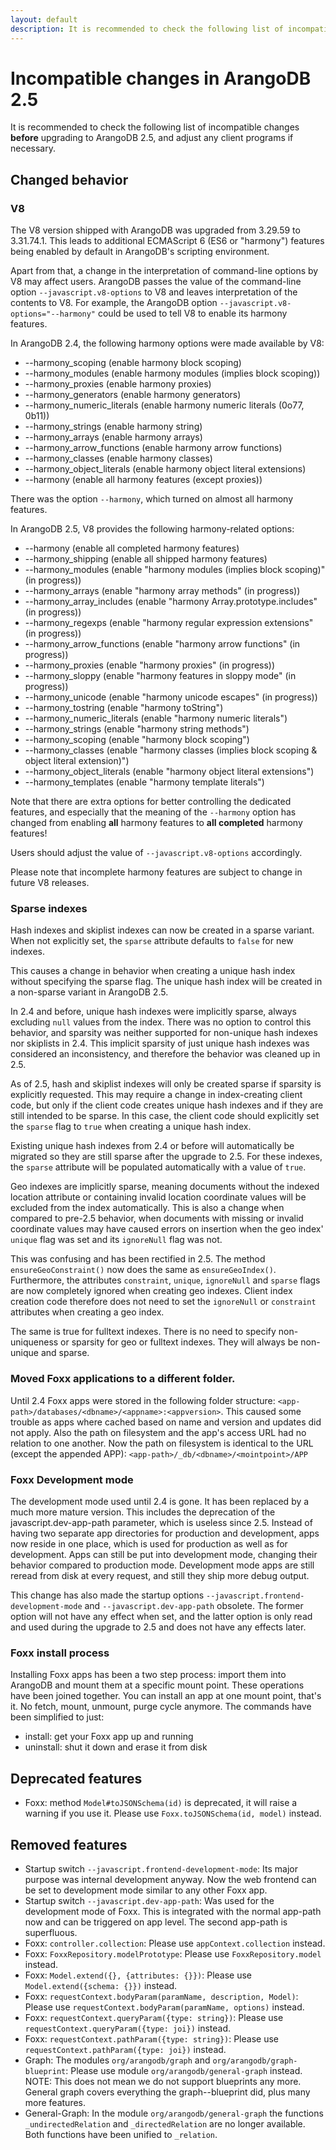 ```yaml
---
layout: default
description: It is recommended to check the following list of incompatible changes before upgrading to ArangoDB 2
---
```

Incompatible changes in ArangoDB 2.5
====================================

It is recommended to check the following list of incompatible changes **before** 
upgrading to ArangoDB 2.5, and adjust any client programs if necessary.


Changed behavior
----------------

### V8

The V8 version shipped with ArangoDB was upgraded from 3.29.59 to 3.31.74.1.
This leads to additional ECMAScript 6 (ES6 or "harmony") features being enabled by 
default in ArangoDB's scripting environment.

Apart from that, a change in the interpretation of command-line options by V8 may
affect users. ArangoDB passes the value of the command-line option `--javascript.v8-options`
to V8 and leaves interpretation of the contents to V8. For example, the ArangoDB option
`--javascript.v8-options="--harmony"` could be used to tell V8 to enable its harmony 
features.

In ArangoDB 2.4, the following harmony options were made available by V8:

* --harmony_scoping (enable harmony block scoping)
* --harmony_modules (enable harmony modules (implies block scoping))
* --harmony_proxies (enable harmony proxies)
* --harmony_generators (enable harmony generators)
* --harmony_numeric_literals (enable harmony numeric literals (0o77, 0b11))
* --harmony_strings (enable harmony string)
* --harmony_arrays (enable harmony arrays)
* --harmony_arrow_functions (enable harmony arrow functions)
* --harmony_classes (enable harmony classes)
* --harmony_object_literals (enable harmony object literal extensions)
* --harmony (enable all harmony features (except proxies))

There was the option `--harmony`, which turned on almost all harmony features.

In ArangoDB 2.5, V8 provides the following harmony-related options:
  
* --harmony (enable all completed harmony features)
* --harmony_shipping (enable all shipped harmony features)
* --harmony_modules (enable "harmony modules (implies block scoping)" (in progress))
* --harmony_arrays (enable "harmony array methods" (in progress))
* --harmony_array_includes (enable "harmony Array.prototype.includes" (in progress))
* --harmony_regexps (enable "harmony regular expression extensions" (in progress))
* --harmony_arrow_functions (enable "harmony arrow functions" (in progress))
* --harmony_proxies (enable "harmony proxies" (in progress))
* --harmony_sloppy (enable "harmony features in sloppy mode" (in progress))
* --harmony_unicode (enable "harmony unicode escapes" (in progress))
* --harmony_tostring (enable "harmony toString")
* --harmony_numeric_literals (enable "harmony numeric literals")
* --harmony_strings (enable "harmony string methods")
* --harmony_scoping (enable "harmony block scoping")
* --harmony_classes (enable "harmony classes (implies block scoping & object literal extension)")
* --harmony_object_literals (enable "harmony object literal extensions")
* --harmony_templates (enable "harmony template literals")

Note that there are extra options for better controlling the dedicated features,
and especially that the meaning of the `--harmony` option has changed from enabling
**all** harmony features to **all completed** harmony features!

Users should adjust the value of `--javascript.v8-options` accordingly.

Please note that incomplete harmony features are subject to change in future V8 releases.


### Sparse indexes

Hash indexes and skiplist indexes can now be created in a sparse variant. 
When not explicitly set, the `sparse` attribute defaults to `false` for new indexes.
  
This causes a change in behavior when creating a unique hash index without specifying the 
sparse flag. The unique hash index will be created in a non-sparse variant in ArangoDB 2.5. 

In 2.4 and before, unique hash indexes were implicitly sparse, always excluding `null` values 
from the index. There was no option to control this behavior, and sparsity was neither supported 
for non-unique hash indexes nor skiplists in 2.4. This implicit sparsity of just unique hash 
indexes was considered an inconsistency, and therefore the behavior was cleaned up in 2.5. 

As of 2.5, hash and skiplist indexes will only be created sparse if sparsity is explicitly requested. 
This may require a change in index-creating client code, but only if the client code creates 
unique hash indexes and if they are still intended to be sparse. In this case, the client code 
should explicitly set the `sparse` flag to `true` when creating a unique hash index.

Existing unique hash indexes from 2.4 or before will automatically be migrated so they are still 
sparse after the upgrade to 2.5. For these indexes, the `sparse` attribute will be populated
automatically with a value of `true`. 
  
Geo indexes are implicitly sparse, meaning documents without the indexed location attribute or
containing invalid location coordinate values will be excluded from the index automatically. This
is also a change when compared to pre-2.5 behavior, when documents with missing or invalid
coordinate values may have caused errors on insertion when the geo index' `unique` flag was set
and its `ignoreNull` flag was not. 

This was confusing and has been rectified in 2.5. The method `ensureGeoConstraint()` now does the 
same as `ensureGeoIndex()`. Furthermore, the attributes `constraint`, `unique`, `ignoreNull` and 
`sparse` flags are now completely ignored when creating geo indexes. Client index creation code
therefore does not need to set the `ignoreNull` or `constraint` attributes when creating a geo
index.

The same is true for fulltext indexes. There is no need to specify non-uniqueness or sparsity for 
geo or fulltext indexes. They will always be non-unique and sparse. 


### Moved Foxx applications to a different folder.

Until 2.4 Foxx apps were stored in the following folder structure:
`<app-path>/databases/<dbname>/<appname>:<appversion>`.
This caused some trouble as apps where cached based on name and version and updates did not apply.
Also the path on filesystem and the app's access URL had no relation to one another.
Now the path on filesystem is identical to the URL (except the appended APP):
`<app-path>/_db/<dbname>/<mointpoint>/APP`

### Foxx Development mode

The development mode used until 2.4 is gone. It has been replaced by a much more mature version.
This includes the deprecation of the javascript.dev-app-path parameter, which is useless since 2.5.
Instead of having two separate app directories for production and development, apps now reside in 
one place, which is used for production as well as for development.
Apps can still be put into development mode, changing their behavior compared to production mode.
Development mode apps are still reread from disk at every request, and still they ship more debug 
output.

This change has also made the startup options `--javascript.frontend-development-mode` and 
`--javascript.dev-app-path` obsolete. The former option will not have any effect when set, and the
latter option is only read and used during the upgrade to 2.5 and does not have any effects later.

### Foxx install process

Installing Foxx apps has been a two step process: import them into ArangoDB and mount them at a
specific mount point. These operations have been joined together. You can install an app at one
mount point, that's it. No fetch, mount, unmount, purge cycle anymore. The commands have been 
simplified to just:

* install: get your Foxx app up and running
* uninstall: shut it down and erase it from disk

Deprecated features
-------------------

* Foxx: method `Model#toJSONSchema(id)` is deprecated, it will raise a warning if you use it. Please use `Foxx.toJSONSchema(id, model)` instead.

Removed features
----------------

* Startup switch `--javascript.frontend-development-mode`: Its major purpose was internal development
anyway. Now the web frontend can be set to development mode similar to any other Foxx app.
* Startup switch `--javascript.dev-app-path`: Was used for the development mode of Foxx. This is
integrated with the normal app-path now and can be triggered on app level. The second app-path is
superfluous.
* Foxx: `controller.collection`: Please use `appContext.collection` instead.
* Foxx: `FoxxRepository.modelPrototype`: Please use `FoxxRepository.model` instead.
* Foxx: `Model.extend({}, {attributes: {}})`: Please use `Model.extend({schema: {}})` instead.
* Foxx: `requestContext.bodyParam(paramName, description, Model)`: Please use `requestContext.bodyParam(paramName, options)` instead.
* Foxx: `requestContext.queryParam({type: string})`: Please use `requestContext.queryParam({type: joi})` instead.
* Foxx: `requestContext.pathParam({type: string})`: Please use `requestContext.pathParam({type: joi})` instead.
* Graph: The modules `org/arangodb/graph` and `org/arangodb/graph-blueprint`: Please use module `org/arangodb/general-graph` instead. NOTE: This does not mean we do not support blueprints any more. General graph covers everything the graph--blueprint did, plus many more features.
* General-Graph: In the module `org/arangodb/general-graph` the functions `_undirectedRelation` and `_directedRelation` are no longer available. Both functions have been unified to `_relation`.

